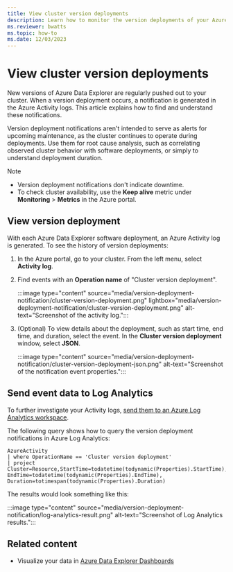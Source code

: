 ```yaml
---
title: View cluster version deployments
description: Learn how to monitor the version deployments of your Azure Data Explorer cluster.
ms.reviewer: bwatts
ms.topic: how-to
ms.date: 12/03/2023
---
```


# View cluster version deployments

New versions of Azure Data Explorer are regularly pushed out to your cluster. When a version deployment occurs, a notification is generated in the Azure Activity logs. This article explains how to find and understand these notifications.

Version deployment notifications aren't intended to serve as alerts for upcoming maintenance, as the cluster continues to operate during deployments. Use them for root cause analysis, such as correlating observed cluster behavior with software deployments, or simply to understand deployment duration.

> [!NOTE]
> * Version deployment notifications don't indicate downtime.
> * To check cluster availability, use the **Keep alive** metric under **Monitoring** > **Metrics** in the Azure portal.

## View version deployment

With each Azure Data Explorer software deployment, an Azure Activity log is generated. To see the history of version deployments:

1. In the Azure portal, go to your cluster. From the left menu, select **Activity log**.
1. Find events with an **Operation name** of "Cluster version deployment".

    :::image type="content" source="media/version-deployment-notification/cluster-version-deployment.png" lightbox="media/version-deployment-notification/cluster-version-deployment.png" alt-text="Screenshot of the activity log.":::

1. (Optional) To view details about the deployment, such as start time, end time, and duration, select the event. In the **Cluster version deployment** window, select **JSON**.

    :::image type="content" source="media/version-deployment-notification/cluster-version-deployment-json.png" alt-text="Screenshot of the notification event properties.":::

## Send event data to Log Analytics

To further investigate your Activity logs, [send them to an Azure Log Analytics workspace](/azure/azure-monitor/essentials/activity-log?tabs=powershell#send-to-log-analytics-workspace).

The following query shows how to query the version deployment notifications in Azure Log Analytics: 

```kql
AzureActivity
| where OperationName == 'Cluster version deployment'
| project Cluster=Resource,StartTime=todatetime(todynamic(Properties).StartTime), EndTime=todatetime(todynamic(Properties).EndTime), Duration=totimespan(todynamic(Properties).Duration)
```

The results would look something like this:

:::image type="content" source="media/version-deployment-notification/log-analytics-result.png" alt-text="Screenshot of Log Analytics results.":::

## Related content

* Visualize your data in [Azure Data Explorer Dashboards](azure-data-explorer-dashboards.md)
